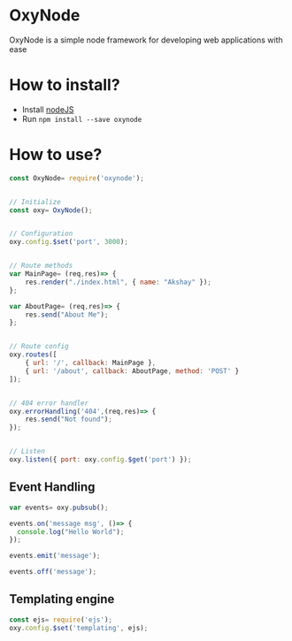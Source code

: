 # OxyNode
OxyNode is a simple node framework for developing web applications with ease

# How to install?
* Install [nodeJS](https://nodejs.org/en/)
* Run `npm install --save oxynode`


# How to use?
```javascript
const OxyNode= require('oxynode');


// Initialize
const oxy= OxyNode();


// Configuration
oxy.config.$set('port', 3000);


// Route methods
var MainPage= (req,res)=> {
	res.render("./index.html", { name: "Akshay" });
};

var AboutPage= (req,res)=> {
	res.send("About Me");
};


// Route config
oxy.routes([
	{ url: '/', callback: MainPage },
	{ url: '/about', callback: AboutPage, method: 'POST' }
]);


// 404 error handler
oxy.errorHandling('404',(req,res)=> {
	res.send("Not found");
});


// Listen
oxy.listen({ port: oxy.config.$get('port') });
```

## Event Handling
```javascript
var events= oxy.pubsub();

events.on('message msg', ()=> {
  console.log("Hello World");
});

events.emit('message');

events.off('message');
```

## Templating engine
```javascript
const ejs= require('ejs');
oxy.config.$set('templating', ejs);
```
